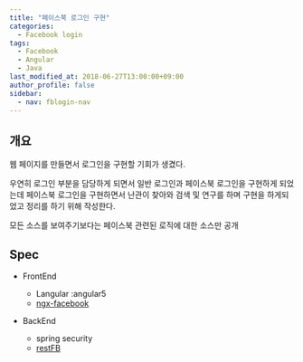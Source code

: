 ```yaml
---
title: "페이스북 로그인 구현"
categories: 
  - Facebook login
tags:
  - Facebook
  - Angular
  - Java
last_modified_at: 2018-06-27T13:00:00+09:00
author_profile: false
sidebar:
  - nav: fblogin-nav
---
```


## 개요

웹 페이지를 만들면서 로그인을 구현할 기회가 생겼다.<br />

우연히 로그인 부분을 담당하게 되면서 일반 로그인과 페이스북 로그인을 구현하게 되었는데 페이스북 로그인을 구현하면서 난관이 찾아와 검색 및 연구를 하며 구현을 하게되었고 정리를 하기 위해 작성한다. <br />

모든 소스를 보여주기보다는 페이스북 관련된 로직에 대한 소스만 공개


## Spec

- FrontEnd
  - Langular :angular5
  - [ngx-facebook]( https://github.com/zyra/ngx-facebook/commit/d5a1061 )

- BackEnd 
  - spring security
  - [restFB](https://restfb.com/)

